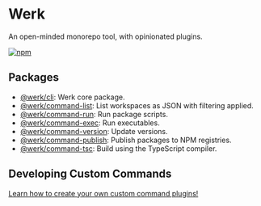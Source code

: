 # Werk

An open-minded monorepo tool, with opinionated plugins.

[![npm](https://img.shields.io/npm/v/@werk/cli)](https://www.npmjs.com/package/@werk/cli)

## Packages

- [@werk/cli](packages/werk/README.md): Werk core package.
- [@werk/command-list](packages/werk-command-list/README.md): List workspaces as JSON with filtering applied.
- [@werk/command-run](packages/werk-command-run/README.md): Run package scripts.
- [@werk/command-exec](packages/werk-command-exec/README.md): Run executables.
- [@werk/command-version](packages/werk-command-version/README.md): Update versions.
- [@werk/command-publish](packages/werk-command-publish/README.md): Publish packages to NPM registries.
- [@werk/command-tsc](packages/werk-command-tsc/README.md): Build using the TypeScript compiler.

## Developing Custom Commands

[Learn how to create your own custom command plugins!](packages/werk/README_CUSTOM_COMMANDS.md)
